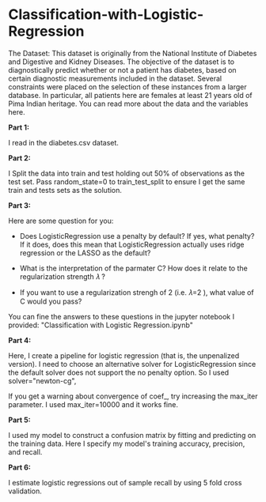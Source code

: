 # Classification-with-Logistic-Regression
The Dataset: This dataset is originally from the National Institute of Diabetes and Digestive and Kidney Diseases. The objective of the dataset is to diagnostically predict whether or not a patient has diabetes, based on certain diagnostic measurements included in the dataset. Several constraints were placed on the selection of these instances from a larger database. In particular, all patients here are females at least 21 years old of Pima Indian heritage.  You can read more about the data and the variables here.

**Part 1:**

I read in the diabetes.csv dataset.


**Part 2:**

I Split the data into train and test holding out 50% of observations as the test set. Pass random_state=0 to train_test_split to ensure I get the same train and tests sets as the solution.


**Part 3:**

Here are some question for you:

- Does LogisticRegression use a penalty by default? If yes, what penalty? If it does, does this mean that LogisticRegression actually uses ridge regression or the LASSO as the default?

- What is the interpretation of the parmater C? How does it relate to the regularization strength  𝜆 ?

- If you want to use a regularization strengh of 2 (i.e.  𝜆=2 ), what value of C would you pass?

You can fine the answers to these questions in the jupyter notebook I provided: "Classification with Logistic Regression.ipynb"


**Part 4:**

Here, I create a pipeline for logistic regression (that is, the unpenalized version). I need to choose an alternative solver for LogisticRegression since the default solver does not support the no penalty option. So I used solver="newton-cg",

If you get a warning about convergence of coef_, try increasing the max_iter parameter. I used max_iter=10000 and it works fine.


**Part 5:**

I used my model to construct a confusion matrix by fitting and predicting on the training data. 
Here I specify my model's training accuracy, precision, and recall.


**Part 6:**

I estimate logistic regressions out of sample recall by using 5 fold cross validation.


